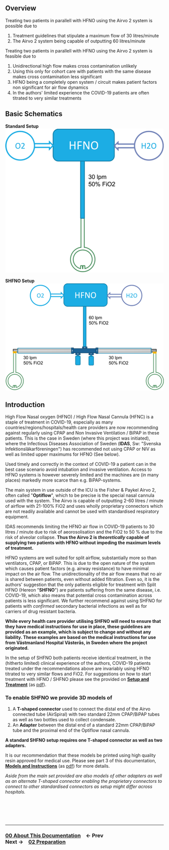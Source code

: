## Overview

Treating two patients in parallell with HFNO using the Airvo 2 system is possible due to

1. Treatment guidelines that stipulate a maximum flow of 30 litres/minute
2. The Airvo 2 system being capable of outputting 60 litres/minute

Treating two patients in parallell with HFNO using the Airvo 2 system is feasible due to

1. Unidirectional high flow makes cross contamination unlikely
2. Using this only for cohort care with patients with the same disease makes cross contamination less significant
3. HFNO being a completely open system / circuit makes patient factors non significant for air flow dynamics
4. In the authors' limited experience the COVID-19 patients are often titrated to very similar treatments

## Basic Schematics

**Standard Setup**
![Standard HFNO Setup](../../Meta/Schematics%20and%20Renders/HFNOschema.png 'Standard HFNO Setup')

**SHFNO Setup**
![SHFNO Setup](../../Meta/Schematics%20and%20Renders/SHFNOschema.png 'SHFNO Setup')

## Introduction

High Flow Nasal oxygen (HFNO) / High Flow Nasal Cannula (HFNC) is a staple of treatment in COVID-19, especially as many countries/regions/hospitals/health care providers are now recommending against regularly using CPAP and Non Invasive Ventilation / BiPAP in these patients. This is the case in Sweden (where this project was initiated), where the Infectious Diseases Association of Sweden (**IDAS**, Sw: "Svenska Infektionsläkarföreningen") has recommended not using CPAP or NIV as well as limited upper maximums for HFNO (See below).

Used timely and correctly in the context of COVID-19 a patient can in the best case scenario avoid intubation and invasive ventilation. Access to HFNO systems is however severely limited and the machines are (in many places) markedly more scarce than e.g. BiPAP-systems.

The main system in use outside of the ICU is the Fisher & Paykel Airvo 2, often called "**Optiflow**", which to be precise is the special nasal cannula used with the system. The Airvo is capable of outputting 2-60 litres / minute of airflow with 21-100% FiO2 and uses wholly proprietary connectors which are not readily available and cannot be used with standardised respiratory equipment.

IDAS recommends limiting the HFNO air flow in COVID-19 patients to 30 litres / minute due to risk of aeorosolisation and the FiO2 to 50 % due to the risk of alveolar collapse. **Thus the Airvo 2 is _theoretically_ capable of supplying two patients with HFNO without impeding the maximum levels of treatment.**

HFNO systems are well suited for split airflow, substantially more so than ventilators, CPAP, or BiPAP. This is due to the open nature of the system which causes patient factors (e.g. airway resistance) to have minimal impact on the air flow. The unidirectionality of the air flow means that no air is shared between patients, even without added filtration. Even so, it is the authors' suggestion that the only patients eligible for treatment with Split HFNO (Hereon "**SHFNO**") are patients suffering from the same disease, i.e. COVID-19, which also means that potential cross contamination across patients is less significant. We further recommend against using SHFNO for patients with _confirmed_ secondary bacterial infections as well as for carriers of drug resistant bacteria.

**While every health care provider utilising SHFNO will need to ensure that they have medical instructions for use in place, these guidelines are provided as an example, which is subject to change and without any liability. These examples are based on the medical instructions for use from Västmanland Hospital Västerås, in Sweden where the project originated.**

In the setup of SHFNO both patients receive identical treatment, in the (hitherto limited) clinical experience of the authors, COVID-19 patients treated under the recommendations above are invariably using HFNO titrated to very similar flows and FiO2. For suggestions on how to start treatment with HFNO / SHFNO please see the provided on [**Setup and Treatment**](Documentation/en/04%20Setup%20and%20Treatment.md) (as [pdf](https://gitprint.com/hessius/HFNOsplitter/Documentation/en/04%20Setup%20and%20Treatment.md)).

### To enable SHFNO we provide 3D models of

1. A **T-shaped connector** used to connect the distal end of the Airvo connected tube (AirSpiral) with two standard 22mm CPAP/BiPAP tubes as well as two bottles used to collect condensate.
2. An **Adapter** between the distal end of a standard 22mm CPAP/BiPAP tube and the proximal end of the Optiflow nasal cannula.

**A standard SHFNO setup requires one T-shaped connector as well as two adapters.**

It is our recommendation that these models be printed using high quality resin approved for medical use. Please see part 3 of this documentation, [**Models and Instructions**](Documentation/en/03%20Models%20and%20Instructions.md) (as [pdf](https://gitprint.com/hessius/HFNOsplitter/Documentation/en/03%20Models%20and%20Instructions.md)) for more details.

_Aside from the main set provided are also models of other adapters as well as an alternate T-shaped connector enabling the proprietary connectors to connect to other standardised connectors as setup might differ across hospitals._

<br /><br /><br /><br />

---

### [**00 About This Documentation**](00%20About%20This%20Documentation.md)&emsp;← Prev&emsp;&emsp;&emsp;&emsp;&emsp;&emsp;&emsp;&emsp;&emsp;&emsp;Next →&emsp;[**02 Preparation**](02%20Preparation.md)
